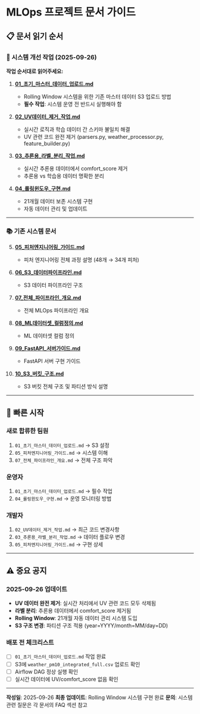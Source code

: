# MLOps 프로젝트 문서 가이드

## 📋 문서 읽기 순서

### 🔧 시스템 개선 작업 (2025-09-26)

**작업 순서대로 읽어주세요:**

1. **[01_초기_마스터_데이터_업로드.md](./01_초기_마스터_데이터_업로드.md)**
   - Rolling Window 시스템을 위한 기존 마스터 데이터 S3 업로드 방법
   - **필수 작업**: 시스템 운영 전 반드시 실행해야 함

2. **[02_UV데이터_제거_작업.md](./02_UV데이터_제거_작업.md)**
   - 실시간 로직과 학습 데이터 간 스키마 불일치 해결
   - UV 관련 코드 완전 제거 (parsers.py, weather_processor.py, feature_builder.py)

3. **[03_추론용_라벨_분리_작업.md](./03_추론용_라벨_분리_작업.md)**
   - 실시간 추론용 데이터에서 comfort_score 제거
   - 추론용 vs 학습용 데이터 명확한 분리

4. **[04_롤링윈도우_구현.md](./04_롤링윈도우_구현.md)**
   - 21개월 데이터 보존 시스템 구현
   - 자동 데이터 관리 및 업데이트

---

### 📚 기존 시스템 문서

5. **[05_피처엔지니어링_가이드.md](./05_피처엔지니어링_가이드.md)**
   - 피처 엔지니어링 전체 과정 설명 (48개 → 34개 피처)

6. **[06_S3_데이터파이프라인.md](./06_S3_데이터파이프라인.md)**
   - S3 데이터 파이프라인 구조

7. **[07_전체_파이프라인_개요.md](./07_전체_파이프라인_개요.md)**
   - 전체 MLOps 파이프라인 개요

8. **[08_ML데이터셋_컬럼정의.md](./08_ML데이터셋_컬럼정의.md)**
   - ML 데이터셋 컬럼 정의

9. **[09_FastAPI_서버가이드.md](./09_FastAPI_서버가이드.md)**
   - FastAPI 서버 구현 가이드

10. **[10_S3_버킷_구조.md](./10_S3_버킷_구조.md)**
    - S3 버킷 전체 구조 및 파티션 방식 설명

---

## 🚀 빠른 시작

### 새로 합류한 팀원
1. `01_초기_마스터_데이터_업로드.md` → S3 설정
2. `05_피처엔지니어링_가이드.md` → 시스템 이해
3. `07_전체_파이프라인_개요.md` → 전체 구조 파악

### 운영자
1. `01_초기_마스터_데이터_업로드.md` → 필수 작업
2. `04_롤링윈도우_구현.md` → 운영 모니터링 방법

### 개발자
1. `02_UV데이터_제거_작업.md` → 최근 코드 변경사항
2. `03_추론용_라벨_분리_작업.md` → 데이터 플로우 변경
3. `05_피처엔지니어링_가이드.md` → 구현 상세

---

## ⚠️ 중요 공지

### 2025-09-26 업데이트
- **UV 데이터 완전 제거**: 실시간 처리에서 UV 관련 코드 모두 삭제됨
- **라벨 분리**: 추론용 데이터에서 comfort_score 제거됨
- **Rolling Window**: 21개월 자동 데이터 관리 시스템 도입
- **S3 구조 변경**: 파티션 구조 적용 (year=YYYY/month=MM/day=DD)

### 배포 전 체크리스트
- [ ] `01_초기_마스터_데이터_업로드.md` 작업 완료
- [ ] S3에 `weather_pm10_integrated_full.csv` 업로드 확인
- [ ] Airflow DAG 정상 실행 확인
- [ ] 실시간 데이터에 UV/comfort_score 없음 확인

---

**작성일**: 2025-09-26
**최종 업데이트**: Rolling Window 시스템 구현 완료
**문의**: 시스템 관련 질문은 각 문서의 FAQ 섹션 참고